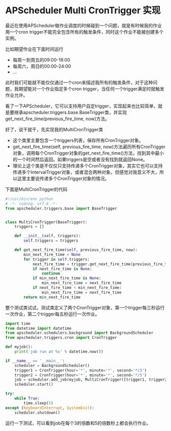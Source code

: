# APScheduler Multi CronTrigger 实现

最近在使用APScheduler做作业调度的时候碰到一个问题，就是有时候我的作业用一个cron trigger不能完全包含所有的触发条件，同时这个作业不能被创建多个实例。

比如期望作业在下面时间运行

- 每周一到周五的09:00-18:00
- 每周六，周日的00:00-24:00
- ...

此时我们可能就不能仅仅通过一个cron来描述我所有的触发条件，对于这种问题，我期望能对一个作业指定多个cron trigger，当任何一个trigger满足时就触发作业允许。

看了一下APScheduler，它可以支持用户自定trigger，实现起来也比较简单，就是要继承apscheduler.triggers.base.BaseTrigger类，并实现get_next_fire_time(previous_fire_time, now)方法。

好了，说干就干，先实现我的MultiCronTrigger类

- 这个类里主要包含一个triggers列表，保存所有CronTrigger对象。
- get_next_fire_time(self, previous_fire_time, now)方法遍历所有CronTrigger对象，调用每个CronTrigger对象的get_next_fire_time()方法，找到其中最小的一个时间然后返回。如果triggers是空或者没有找到就返回None。
- 理论上这个类是不仅仅只支持传递多个CronTrigger对象，其实它也可以支持传递多个IntervalTrigger对象，或者混合两种对象，但感觉对我意义不大，所以这里主要说传递多个CronTrigger对象的情况。

下面是MultiCronTrigger的代码

``` python
#!/usr/bin/env python
# -*- coding: utf-8 -*-
from apscheduler.triggers.base import BaseTrigger


class MultiCronTrigger(BaseTrigger):
    triggers = []

    def __init__(self, triggers):
        self.triggers = triggers

    def get_next_fire_time(self, previous_fire_time, now):
        min_next_fire_time = None
        for trigger in self.triggers:
            next_fire_time = trigger.get_next_fire_time(previous_fire_time, now)
            if next_fire_time is None:
                continue
            if min_next_fire_time is None:
                min_next_fire_time = next_fire_time
            if next_fire_time < min_next_fire_time:
                min_next_fire_time = next_fire_time
        return min_next_fire_time
```

整个测试类试试，测试类定义了两个CronTrigger对象，第一个trigger每三秒运行一次作业，第二个trigger每五秒运行一次作业。

``` python
import time
from datetime import datetime
from apscheduler.schedulers.background import BackgroundScheduler
from apscheduler.triggers.cron import CronTrigger

def myjob():
    print('job run at %s' % datetime.now())

if __name__ == '__main__':
    scheduler = BackgroundScheduler()
    trigger1 = CronTrigger(hour='*', minute='*', second='*/3')
    trigger2 = CronTrigger(hour='*', minute='*', second='*/5')
    job = scheduler.add_job(myjob, MultiCronTrigger([trigger1, trigger2]))
    scheduler.start()

try:
    while True:
        time.sleep(5)
except (KeyboardInterrupt, SystemExit):
    scheduler.shutdown()
```

运行一下测试，可以看到job在每个3的倍数和5的倍数秒上都会执行作业。

